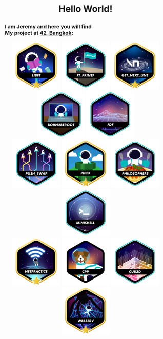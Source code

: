 # <p align = "center">**Hello World!**</p>

### I am Jeremy and here you will find <br> My project at <a href = https://www.42bangkok.com> 42_Bangkok</a>:

<p align = "center">
<a href = https://github.com/Hotaruban/libft>
<img libft = "libft" src = "42_badges/badges/libftm.png"/></a>
<a href = https://github.com/Hotaruban/ft_printf>
<img ft_printf = "ft_printf" src = "42_badges/badges/ft_printfe.png"></a>
<a href = https://github.com/Hotaruban/get_next_line>
<img gnl = "get_next_line" src = "42_badges/badges/get_next_linem.png"></a>
<a href = "">
<img b2r = "born2beroot" src = "42_badges/badges/born2beroote.png"></a>
<a href = https://github.com/Hotaruban/fdf>
<img fdf = "fdf" src = "42_badges/badges/fdfe.png"></a>
<br>
<a href = https://github.com/Hotaruban/push_swap>
<img push_swap = "push_swap" src = "42_badges/badges/push_swape.png"></a>
<a href = https://github.com/Hotaruban/pipex>
<img pipex = "pipex" src = "42_badges/badges/pipexm.png"></a>
<a href = https://github.com/Hotaruban/philosophers>
<img philo = "philosophers" src = "42_badges/badges/philosopherse.png"></a>
<a href = "https://github.com/Hotaruban/Minishell">
<img minishell = "minishell" src = "42_badges/badges/minishelle.png"></a>
<br>
<a href = "https://github.com/Hotaruban/Net_Practice">
<img NetPractice = "NetPractice" src = "42_badges/badges/netpracticem.png"></a>
<a href = "https://github.com/Hotaruban/CPP_module">
<img CPP = "CPP" src = "42_badges/badges/cppn.png"></a>
<a href = "https://github.com/Hotaruban/cub3D">
<img cub3D = "cub3D" src = "42_badges/badges/cub3de.png"></a>
<a href = "https://github.com/Hotaruban/webserv">
<img webser = "webserv" src = "42_badges/badges/webservm.png"></a>
</p>



